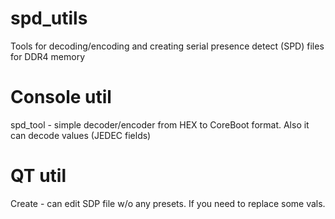 # spd_utils 
Tools for decoding/encoding and creating serial presence detect (SPD) files for DDR4 memory

# Console util
spd_tool - simple decoder/encoder from HEX to CoreBoot format. Also it can decode values (JEDEC fields)
 
# QT util
Create - can edit SDP file w/o any presets. If you need to replace some vals. 
